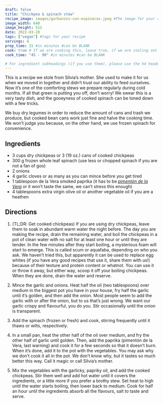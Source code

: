 ```yaml
---
draft: false
title: "Chickpea & spinach stew"
recipe_image: images/garbanzos-con-espinacas.jpeg #The image for your recipe
image_width: 640
image_height: 512
date: 2022-03-20
tags: ["vegan"] #tags for your recipe
servings: 6
prep_time: 15 #in minutes #can be BLANK
cook: true # If we are cooking this, leave true, if we are cooling set to false
cook_time: "45 - 90" #in minutes #can be BLANK

# For ingredient subheadings (if you use them), please use the h4 header.  For print view I have those elements targeted
---
```


This is a recipe we stole from Silvia’s mother. She used to make it for us when we moved in together and didn’t trust our ability to feed ourselves. Now it’s one of the comforting stews we prepare regularly during cold months. If all that green is putting you off, don’t worry! We swear this is a very tasty dish, and the gooeyness of cooked spinach can be toned down with a few tricks.

We buy dry legumes in order to reduce the amount of cans and trash we produce, but cooked bean cans work just fine and halve the cooking time. We won’t judge you because, on the other hand, we use frozen spinach for convenience.


## Ingredients

- 3 cups dry chickpeas or 3 (19 oz.) cans of cooked chickpeas
- 300 g frozen whole leaf spinach (use less or chopped spinach if you are not a fan of goo)
- 2 onions
- 4 garlic cloves or as many as you can mince before you get tired
- 1 tablespoon de la Vera smoked paprika (it has to be [*pimentón de la Vera*](https://eu.wikipedia.org/wiki/La_Verako_piperrauts#/media/Fitxategi:Piment%C3%B3n_de_la_Vera.jpg) or it won’t taste the same, we can’t stress this enough)
- 4 tablespoons extra virgin olive oil or another vegetable oil if you are a heathen


## Directions

1. (TL;DR: Get cooked chickpeas) If you are using dry chickpeas, leave them to soak in abundant warm water the night before. The day you are making the recipe, drain the remaining water, and boil the chickpeas in a pot of clean water with no salt for at least one hour or until they are tender. In the few minutes after they start boiling, a mysterious foam will start to emerge. This is called scum or aquafaba, depending on who you ask. We haven’t tried this, but apparently it can be used to replace egg whites (if you have any good recipes that use it, share them with us!) because of their texture and protein content or whatnot. You can use it or throw it away, but either way, scoop it off your boiling chickpeas. When they are done, drain the water and reserve.

2. Mince the garlic and onions. Heat half the oil (two tablespoons) over medium in the biggest pot you have in your house, fry half the garlic until it’s golden, and then add the onion. Most people seem to add the garlic with or after the onion, but to us that’s just wrong. We want our garlic crispy and flavourful, you do you. Stir occasionally until the onion is transparent.

3. Add the spinach (frozen or fresh) and cook, stirring frequently until it thaws or wilts, respectively.

4. In a small pan, heat the other half of the oil over medium, and fry the other half of garlic until golden. Then, add the paprika (pimentón de la Vera, last warning) and cook it for a few seconds so that it doesn’t burn. When it’s done, add it to the pot with the vegetables. You may ask why we don’t cook it all in the pot. We don’t know why, but it tastes so much better this way. Call it magic or call Silvia’s mother.

5. Mix the vegetables with the garlicky, papriky oil, and add the cooked chickpeas. Stir them well and add hot water until it covers the ingredients, or a little more if you prefer a brothy stew. Set heat to high until the water starts boiling, then lower back to medium. Cook for half an hour until the ingredients absorb all the flavours, salt to taste and serve.

